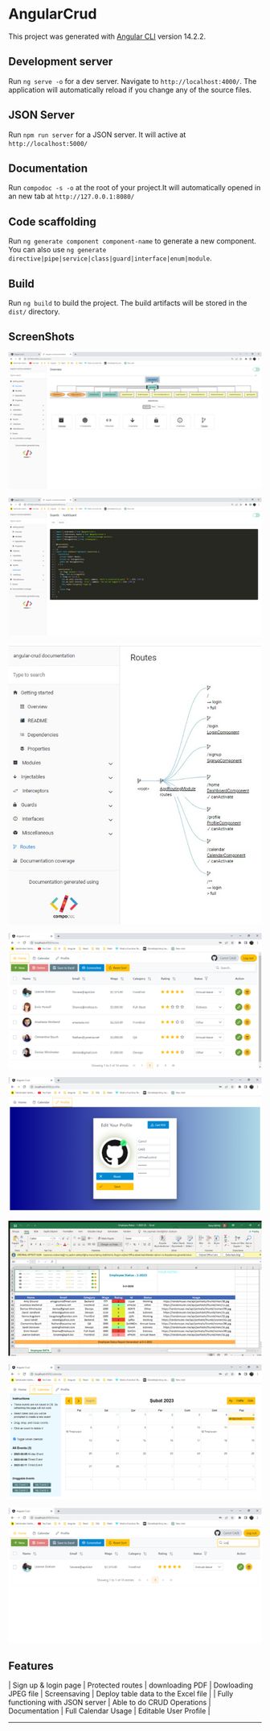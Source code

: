 # AngularCrud

This project was generated with [Angular CLI](https://github.com/angular/angular-cli) version 14.2.2.

## Development server

Run `ng serve -o` for a dev server. Navigate to `http://localhost:4000/`. The application will automatically reload if you change any of the source files.

## JSON Server

Run `npm run server`  for a JSON server. It will active at `http://localhost:5000/`

## Documentation

Run `compodoc -s -o` at the root of your project.It will automatically opened in an new tab at `http://127.0.0.1:8080/` 

## Code scaffolding

Run `ng generate component component-name` to generate a new component. You can also use `ng generate directive|pipe|service|class|guard|interface|enum|module`.

## Build

Run `ng build` to build the project. The build artifacts will be stored in the `dist/` directory.

## ScreenShots

![alt text](https://github.com/barisdevjs/angular-crud/blob/main/src/screenshots/Compodoc1.png)

![alt text](https://github.com/barisdevjs/angular-crud/blob/main/src/screenshots/Compodoc2.png)

![alt text](https://github.com/barisdevjs/angular-crud/blob/main/src/screenshots/Compodoc3.jpg)

![alt text](https://github.com/barisdevjs/angular-crud/blob/main/src/screenshots/Dashboard1.png)

![alt text](https://github.com/barisdevjs/angular-crud/blob/main/src/screenshots/EditProfile.png)

![alt text](https://github.com/barisdevjs/angular-crud/blob/main/src/screenshots/ExcelFile.png)

![alt text](https://github.com/barisdevjs/angular-crud/blob/main/src/screenshots/FullCalendar.png)

![alt text](https://github.com/barisdevjs/angular-crud/blob/main/src/screenshots/SearchResult.png)


## Features
| Sign up & login page | Protected routes | downloading PDF | Dowloading JPEG file | Screensaving | Deploy table data to the Excel file |
| Fully functioning with JSON server | Able to do CRUD Operations | Documentation | Full Calendar Usage | Editable User Profile | 

---




